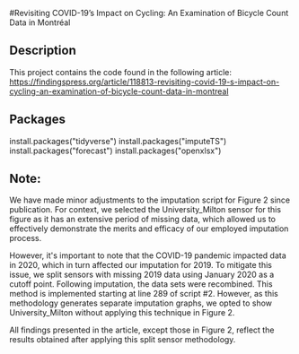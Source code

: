 #Revisiting COVID-19’s Impact on Cycling: An Examination of Bicycle Count Data in Montréal

## Description
This project contains the code found in the following article: 
https://findingspress.org/article/118813-revisiting-covid-19-s-impact-on-cycling-an-examination-of-bicycle-count-data-in-montreal


## Packages
install.packages("tidyverse")
install.packages("imputeTS")
install.packages("forecast")
install.packages("openxlsx")


## Note:

We have made minor adjustments to the imputation script for Figure 2 since publication. 
For context, we selected the University_Milton sensor for this figure as it has an extensive period of missing data, 
which allowed us to effectively demonstrate the merits and efficacy of our employed imputation process.

However, it's important to note that the COVID-19 pandemic impacted data in 2020, which in turn affected our imputation for 2019. 
To mitigate this issue, we split sensors with missing 2019 data using January 2020 as a cutoff point. 
Following imputation, the data sets were recombined. 
This method is implemented starting at line 289 of script #2. 
However, as this methodology generates separate imputation graphs, we opted to show University_Milton without applying this technique in Figure 2. 

All findings presented in the article, except those in Figure 2, reflect the results obtained after applying this split sensor methodology.